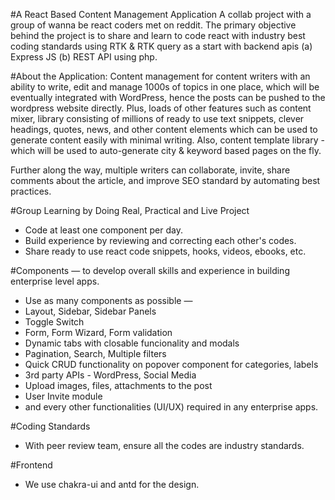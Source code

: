 #A React Based Content Management Application
A collab project with a group of wanna be react coders met on reddit. 
The primary objective behind the project is to share and learn to code react with industry best coding standards using RTK & RTK query as a start with backend apis (a) Express JS (b) REST API using php.

#About the Application:
Content management for content writers with an ability to write, edit and manage 1000s of topics in one place, which will be eventually integrated with WordPress, hence the posts can be pushed to the wordpress website directly. Plus, loads of other features such as content mixer, library consisting of millions of ready to use text snippets, clever headings, quotes, news, and other content elements which can be used to generate content easily with minimal writing. Also, content template library - which will be used to auto-generate city & keyword based pages on the fly. 

Further along the way, multiple writers can collaborate, invite, share comments about the article, and improve SEO standard by automating best practices.

#Group Learning by Doing Real, Practical and Live Project
- Code at least one component per day.
- Build experience by reviewing and correcting each other's codes.
- Share ready to use react code snippets, hooks, videos, ebooks, etc.

#Components — to develop overall skills and experience in building enterprise level apps.
- Use as many components as possible —
- Layout, Sidebar, Sidebar Panels
- Toggle Switch
- Form, Form Wizard, Form validation
- Dynamic tabs with closable funcionality and modals
- Pagination, Search, Multiple filters
- Quick CRUD functionality on popover component for categories, labels
- 3rd party APIs - WordPress, Social Media
- Upload images, files, attachments to the post
- User Invite module
- and every other functionalities (UI/UX) required in any enterprise apps.

#Coding Standards
- With peer review team, ensure all the codes are industry standards.

#Frontend
- We use chakra-ui and antd for the design.
